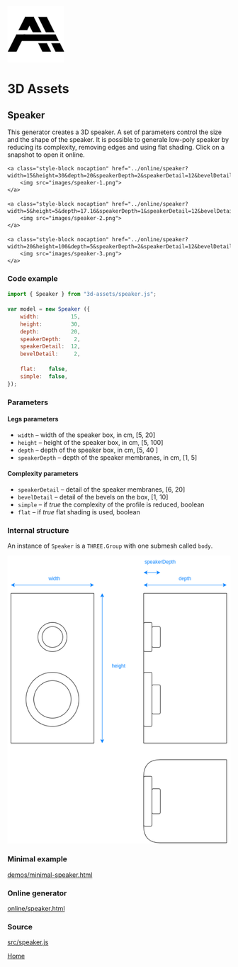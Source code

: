<img class="logo" src="../assets/logo/logo.png">


# 3D Assets


## Speaker

This generator creates a 3D speaker. A set
of parameters control the size and the shape of the speaker.
It is possible to generale low-poly speaker by reducing its
complexity, removing edges and using flat shading. Click
on a snapshot to open it online.

<p class="gallery">

	<a class="style-block nocaption" href="../online/speaker?width=15&height=30&depth=20&speakerDepth=2&speakerDetail=12&bevelDetail=2&flat=false&simple=false">
		<img src="images/speaker-1.png">
	</a>

	<a class="style-block nocaption" href="../online/speaker?width=5&height=5&depth=17.16&speakerDepth=1&speakerDetail=12&bevelDetail=2&flat=false&simple=false">
		<img src="images/speaker-2.png">
	</a>

	<a class="style-block nocaption" href="../online/speaker?width=20&height=100&depth=5&speakerDepth=2&speakerDetail=12&bevelDetail=2&flat=false&simple=false">
		<img src="images/speaker-3.png">
	</a>

</p>


### Code example

```js
import { Speaker } from "3d-assets/speaker.js";

var model = new Speaker ({
	width:          15,
	height:         30,
	depth:          20,
	speakerDepth:    2,
	speakerDetail:  12,
	bevelDetail:     2,

	flat:	 false,
	simple:  false,
});
```

### Parameters

#### Legs parameters

* `width` &ndash; width of the speaker box, in cm, [5, 20]
* `height` &ndash; height of the speaker box, in cm, [5, 100]
* `depth` &ndash; depth of the speaker box, in cm, [5, 40  ]
* `speakerDepth` &ndash; depth of the speaker membranes, in cm, [1, 5]

#### Complexity parameters 

* `speakerDetail` &ndash; detail of the speaker membranes, [6, 20]
* `bevelDetail` &ndash; detail of the bevels on the box, [1, 10]
* `simple` &ndash; if *true* the complexity of the profile is reduced, boolean
* `flat` &ndash; if *true* flat shading is used, boolean
	
### Internal structure

An instance of `Speaker` is a `THREE.Group` with one submesh called `body`. 

<img src="images/speaker-scheme.png">

### Minimal example

[demos/minimal-speaker.html](../demos/minimal-speaker.html)


### Online generator

[online/speaker.html](../online/speaker.html)


### Source

[src/speaker.js](https://github.com/boytchev/assets/blob/main/src/speaker.js)

		
<div class="footnote">
	<a href="../">Home</a>
</div>
